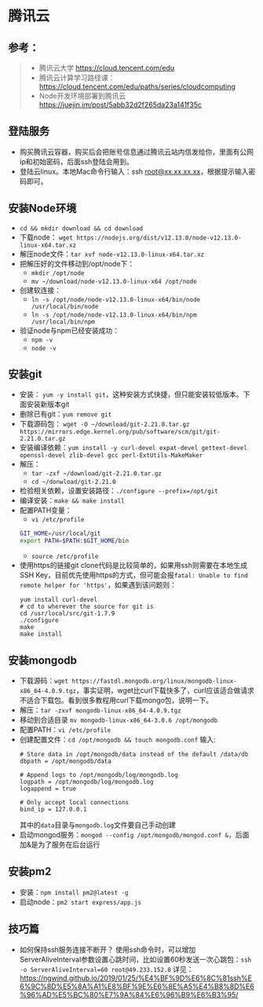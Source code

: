 # 腾讯云

## 参考：
> * 腾讯云大学 https://cloud.tencent.com/edu
> * 腾讯云计算学习路径课：https://cloud.tencent.com/edu/paths/series/cloudcomputing
> * Node开发环境部署到腾讯云 https://juejin.im/post/5abb32d2f265da23a141f35c


## 登陆服务 
* 购买腾讯云容器，购买后会把账号信息通过腾讯云站内信发给你，里面有公网ip和初始密码，后面ssh登陆会用到。
* 登陆云linux。本地Mac命令行输入：ssh root@xx.xx.xx.xx，根据提示输入密码即可。

## 安装Node环境
* `cd && mkdir download && cd download`
* 下载node： `wget https://nodejs.org/dist/v12.13.0/node-v12.13.0-linux-x64.tar.xz`
* 解压node文件：`tar xvf node-v12.13.0-linux-x64.tar.xz`
* 把解压好的文件移动到/opt/node下：
    * `mkdir /opt/node` 
    * `mv ~/download/node-v12.13.0-linux-x64 /opt/node`
* 创建软连接：
    * `ln -s /opt/node/node-v12.13.0-linux-x64/bin/node /usr/local/bin/node`
    * `ln -s /opt/node/node-v12.13.0-linux-x64/bin/npm /usr/local/bin/npm`
* 验证node与npm已经安装成功： 
    * `npm -v`
    * `node -v`


## 安装git
* 安装： `yum -y install git`，这种安装方式快捷，但只能安装较低版本。下面安装新版本git
* 删除已有git：`yum remove git`
* 下载源码包： `wget -O ~/download/git-2.21.0.tar.gz https://mirrors.edge.kernel.org/pub/software/scm/git/git-2.21.0.tar.gz`
* 安装编译依赖：`yum install -y curl-devel expat-devel gettext-devel openssl-devel zlib-devel gcc perl-ExtUtils-MakeMaker`
* 解压：
    * `tar -zxf ~/download/git-2.21.0.tar.gz`
    * `cd ~/donwload/git-2.21.0`
* 检验相关依赖，设置安装路径：`./configure --prefix=/opt/git`
* 编译安装：`make && make install`
* 配置PATH变量：
    * `vi /etc/profile`
    ```bash
    GIT_HOME=/usr/local/git
    export PATH=$PATH:$GIT_HOME/bin
    ```
    * `source /etc/profile`
* 使用https的链接git clone代码是比较简单的，如果用ssh则需要在本地生成SSH Key，目前优先使用https的方式，但可能会报`fatal: Unable to find remote helper for 'https'`，如果遇到该问题则：
    ```
    yum install curl-devel
    # cd to wherever the source for git is
    cd /usr/local/src/git-1.7.9  
    ./configure
    make
    make install
    ```


## 安装mongodb
* 下载源码：`wget https://fastdl.mongodb.org/linux/mongodb-linux-x86_64-4.0.9.tgz`，事实证明，wget比curl下载快多了，curl应该适合做请求不适合下载包。看到很多教程用curl下载mongo包，说明一下。
* 解压：`tar -zxvf mongodb-linux-x86_64-4.0.9.tgz`
* 移动到合适目录 `mv mongodb-linux-x86_64-3.0.6 /opt/mongodb`
* 配置PATH：`vi /etc/profile`
* 创建配置文件：`cd /opt/mongodb && touch mongodb.conf` 输入:
    ```
    # Store data in /opt/mongodb/data instead of the default /data/db
    dbpath = /opt/mongodb/data

    # Append logs to /opt/mongodb/log/mongodb.log
    logpath = /opt/mongodb/log/mongodb.log
    logappend = true

    # Only accept local connections
    bind_ip = 127.0.0.1

    ```
    其中的`data`目录与`mongodb.log`文件要自己手动创建
* 启动mongod服务：`mongod --config /opt/mongodb/mongod.conf &`，后面加&是为了服务在后台运行

## 安装pm2
* 安装：`npm install pm2@latest -g`
* 启动node：`pm2 start express/app.js`


## 技巧篇
* 如何保持ssh服务连接不断开？
使用ssh命令时，可以增加ServerAliveInterval参数设置心跳时间，比如设置60秒发送一次心跳包：`ssh -o ServerAliveInterval=60 root@49.233.152.8`
详见：https://ngwind.github.io/2019/01/25/%E4%BF%9D%E6%8C%81ssh%E6%9C%8D%E5%8A%A1%E8%BF%9E%E6%8E%A5%E4%B8%8D%E6%96%AD%E5%BC%80%E7%9A%84%E6%96%B9%E6%B3%95/
